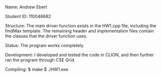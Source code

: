 Name: Andrew Ebert

Student ID: 110048682

Structure: The main driver function exists in the HW1.cpp file, including the findMax template. The remaining header and implementation files contain the classes that the driver function uses.

Status: The program works completely.

Development: I developed and tested the code in CLION, and then further ran the program through CSE Grid.

Compiling: 
$ make
$ ./HW1.exe